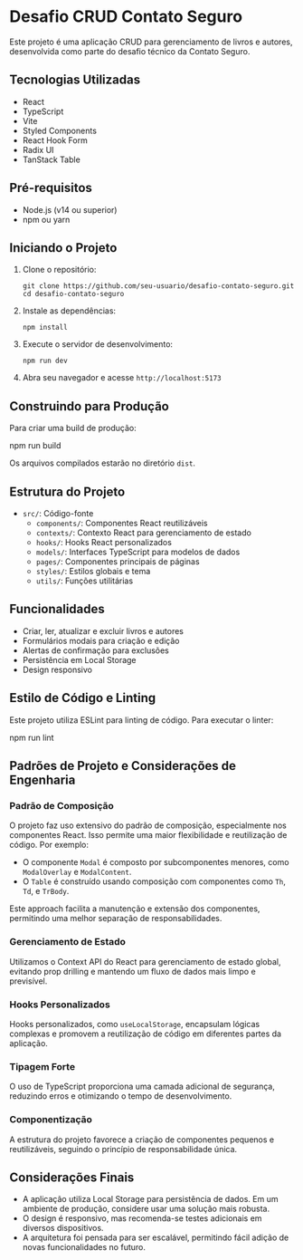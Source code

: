 # Desafio CRUD Contato Seguro

Este projeto é uma aplicação CRUD para gerenciamento de livros e autores, desenvolvida como parte do desafio técnico da Contato Seguro.

## Tecnologias Utilizadas

- React
- TypeScript
- Vite
- Styled Components
- React Hook Form
- Radix UI
- TanStack Table

## Pré-requisitos

- Node.js (v14 ou superior)
- npm ou yarn

## Iniciando o Projeto

1. Clone o repositório:
   ```
   git clone https://github.com/seu-usuario/desafio-contato-seguro.git
   cd desafio-contato-seguro
   ```

2. Instale as dependências:
   ```
   npm install
   ```

3. Execute o servidor de desenvolvimento:
   ```
   npm run dev
   ```

4. Abra seu navegador e acesse `http://localhost:5173`

## Construindo para Produção

Para criar uma build de produção:

npm run build


Os arquivos compilados estarão no diretório `dist`.

## Estrutura do Projeto

- `src/`: Código-fonte
  - `components/`: Componentes React reutilizáveis
  - `contexts/`: Contexto React para gerenciamento de estado
  - `hooks/`: Hooks React personalizados
  - `models/`: Interfaces TypeScript para modelos de dados
  - `pages/`: Componentes principais de páginas
  - `styles/`: Estilos globais e tema
  - `utils/`: Funções utilitárias

## Funcionalidades

- Criar, ler, atualizar e excluir livros e autores
- Formulários modais para criação e edição
- Alertas de confirmação para exclusões
- Persistência em Local Storage
- Design responsivo

## Estilo de Código e Linting

Este projeto utiliza ESLint para linting de código. Para executar o linter:

npm run lint


## Padrões de Projeto e Considerações de Engenharia

### Padrão de Composição

O projeto faz uso extensivo do padrão de composição, especialmente nos componentes React. Isso permite uma maior flexibilidade e reutilização de código. Por exemplo:

- O componente `Modal` é composto por subcomponentes menores, como `ModalOverlay` e `ModalContent`.
- O `Table` é construído usando composição com componentes como `Th`, `Td`, e `TrBody`.

Este approach facilita a manutenção e extensão dos componentes, permitindo uma melhor separação de responsabilidades.

### Gerenciamento de Estado

Utilizamos o Context API do React para gerenciamento de estado global, evitando prop drilling e mantendo um fluxo de dados mais limpo e previsível.

### Hooks Personalizados

Hooks personalizados, como `useLocalStorage`, encapsulam lógicas complexas e promovem a reutilização de código em diferentes partes da aplicação.

### Tipagem Forte

O uso de TypeScript proporciona uma camada adicional de segurança, reduzindo erros e otimizando o tempo de desenvolvimento.

### Componentização

A estrutura do projeto favorece a criação de componentes pequenos e reutilizáveis, seguindo o princípio de responsabilidade única.

## Considerações Finais

- A aplicação utiliza Local Storage para persistência de dados. Em um ambiente de produção, considere usar uma solução mais robusta.
- O design é responsivo, mas recomenda-se testes adicionais em diversos dispositivos.
- A arquitetura foi pensada para ser escalável, permitindo fácil adição de novas funcionalidades no futuro.
